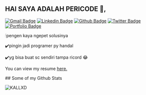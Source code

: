 ## HAI SAYA ADALAH PERICODE 👋, 
[![Gmail Badge](https://img.shields.io/badge/-rycar679@gmail.com-c14438?style=flat&logo=Gmail&logoColor=white&link=mailto:rycar679@gmail.com)](mailto:rycar679@gmail.com) 
[![Linkedin Badge](https://img.shields.io/badge/-KALLXD-0072b1?style=flat&logo=Linkedin&logoColor=white&link=https://www.linkedin.com/in/KALLXD/)](https://www.linkedin.com/in/KALLXD/) [![Github Badge](https://img.shields.io/badge/-KALLXD-grey?style=flat&logo=github&logoColor=white&link=https://github.com/KALLXD/)](https://www.github.com/KALLXD/) [![Twitter Badge](https://img.shields.io/badge/-KALLXD89-00acee?style=flat&logo=twitter&logoColor=white&link=https://twitter.com/KALLXD89/)](https://www.twitter.com/KALLXD89/) [![Portfolio Badge](https://img.shields.io/badge/portfolio-web-blue?style=flat&link=Eg.xyz//github/KALLXD.com/)](Eg.xyz//github/KALLXD.com/) <p align='left'>
🕯pengen kaya ngepet solusinya

✔️pingin jadi programer py handal

✔️yg bisa buat sc sendiri tampa ricord 😂

</p><p align='left'> You can view my resume <a href='github.com/KALLXD/crack-ig ' target=_blank><u>here</u>.</a></p>
## Some of my Github Stats
<p align=left> <img src=https://komarev.com/ghpvc/?username=KALLXD alt=KALLXD /> </p>
